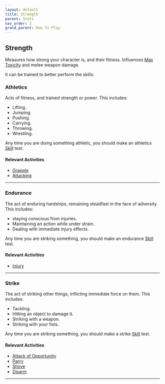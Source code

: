 ```yaml
---
layout: default
title: Strength
parent: Stats
nav_order: 2
grand_parent: How To Play
---
```

## Strength

Measures how strong your character is, and their fitness. Influences [Max Toxicity](Stats#Max%20Toxicity) and melee weapon damage.

It can be trained to better perform the skills:
### Athletics
Acts of fitness, and trained strength or power. This includes:
* Lifting.
* Jumping.
* Pushing.
* Carrying.
* Throwing.
* Wrestling.

Any time you are doing something athletic, you should make an athletics [Skill](Skills) test.

#### Relevant Activities
* [Grapple](Combat#Grapple)
* [Attacking](Combat#Attacking)

---
### Endurance
The act of enduring hardships, remaining steadfast in the face of adversity. This includes:
* staying conscious from injuries.
* Maintaining an action while under strain.
* Dealing with immediate injury effects.

Any time you are striking something, you should make an endurance [Skill](Skills) test.

#### Relevant Activities
* [Injury](Injury)

---
### Strike
The act of striking other things, inflicting immediate force on them. This includes:
* Tackling.
* Hitting an object to damage it.
* Striking with a weapon.
* Striking with your fists.

Any time you are striking something, you should make a strike [Skill](Skills) test.

#### Relevant Activities
* [Attack of Opportunity](Combat#Attack%20of%20Opportunity)
* [Parry](Combat#Parry)
* [Shove](Combat#Shove)
* [Disarm](Combat#Disarm)

---

